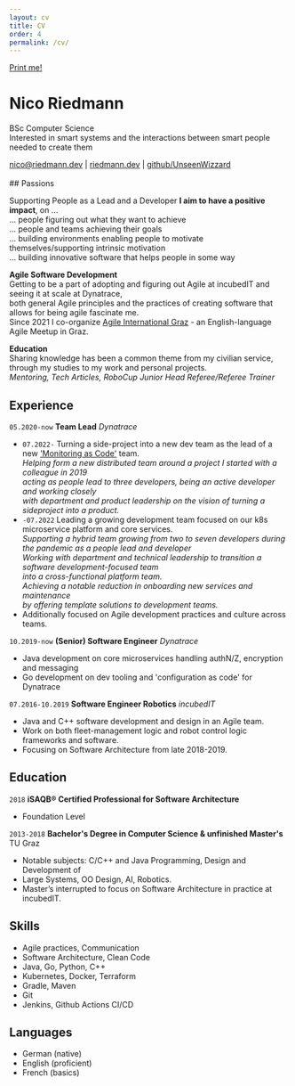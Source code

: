 ```yaml
---
layout: cv
title: CV
order: 4
permalink: /cv/
---
```

<div class="no-print">
    <a href="javascript:window.print();">Print me!</a>
</div>

# Nico Riedmann

BSc Computer Science<br/>
Interested in smart systems and the interactions
between smart people needed to create them

<div id="webaddress">
  <a href="mailto:nico@riedmann.dev">nico@riedmann.dev</a>
| <a href="https://riedmann.dev">riedmann.dev</a>
| <a href="https://github.com/UnseenWizzard">github/UnseenWizzard</a>
</div>
<br/>
## Passions

<i class="fas fa-people-group"></i> Supporting People as a Lead and a Developer **I aim to have a positive impact**, on ...<br/>
... people figuring out what they want to achieve<br/>
... people and teams achieving their goals<br/>
... building environments enabling people to motivate themselves/supporting intrinsic motivation<br/>
... building innovative software that helps people in some way<br/>

<i class="fas fa-laptop-code"></i> __Agile Software Development__<br/>
Getting to be a part of adopting and figuring out Agile at incubedIT and seeing it at scale at Dynatrace,<br/>
both general Agile principles and the practices of creating software that allows for being agile fascinate me.<br/>
Since 2021 I co-organize [Agile International Graz](https://www.meetup.com/agile-international-graz/) - an English-language Agile Meetup in Graz.

<i class="fas fa-graduation-cap"></i> __Education__<br/>
Sharing knowledge has been a common theme from my civilian service, through my studies to my work and personal projects.<br/>
_Mentoring, Tech Articles, RoboCup Junior Head Referee/Referee Trainer_


## Experience

`05.2020-now`
__Team Lead__ _Dynatrace_
* `07.2022-` Turning a side-project into a new dev team as the lead of a new ['Monitoring as Code'](https://github.com/dynatrace-oss/dynatrace-monitoring-as-code) team.<br/>
  *Helping form a new distributed team around a project I started with a colleague in 2019*<br/>
  *acting as people lead to three developers, being an active developer and working closely*<br/>
  *with department and product leadership on the vision of turning a sideproject into a product.*<br/>
* `-07.2022` Leading a growing development team focused on our k8s microservice platform and core services. <br/>
  *Supporting a hybrid team growing from two to seven developers during the pandemic as a people lead and developer*<br/>
  *Working with department and technical leadership to transition a software development-focused team*<br/>
  *into a cross-functional platform team.*<br/>
  *Achieving a notable reduction in onboarding new services and maintenance*<br/>
  *by offering template solutions to development teams.*<br/>
* Additionally focused on Agile development practices and culture across teams.

`10.2019-now`
__(Senior) Software Engineer__ _Dynatrace_
* Java development on core microservices handling authN/Z, encryption and messaging
* Go development on dev tooling and 'configuration as code' for Dynatrace

`07.2016-10.2019`
__Software Engineer Robotics__ _incubedIT_
* Java and C++ software development and design in an Agile team. 
* Work on both fleet-management logic and robot control logic frameworks and software.
* Focusing on Software Architecture from late 2018-2019.

## Education

`2018`
__iSAQB® Certified Professional for Software Architecture__
* Foundation Level

`2013-2018`
__Bachelor's Degree in Computer Science & unfinished Master's__ TU Graz
* Notable subjects: C/C++ and Java Programming, Design and Development of 
* Large Systems, OO Design, AI, Robotics.
* Master’s interrupted to focus on Software Architecture in practice at incubedIT.

## Skills
* Agile practices, Communication
* Software Architecture, Clean Code
* Java, Go, Python, C++
* Kubernetes, Docker, Terraform
* Gradle, Maven
* Git
* Jenkins, Github Actions CI/CD

## Languages

* German (native)
* English (proficient)
* French (basics)